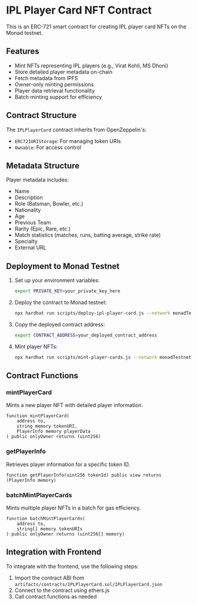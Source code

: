 # IPL Player Card NFT Contract

This is an ERC-721 smart contract for creating IPL player card NFTs on the Monad testnet.

## Features

- Mint NFTs representing IPL players (e.g., Virat Kohli, MS Dhoni)
- Store detailed player metadata on-chain
- Fetch metadata from IPFS
- Owner-only minting permissions
- Player data retrieval functionality
- Batch minting support for efficiency

## Contract Structure

The `IPLPlayerCard` contract inherits from OpenZeppelin's:
- `ERC721URIStorage`: For managing token URIs
- `Ownable`: For access control

## Metadata Structure

Player metadata includes:
- Name
- Description
- Role (Batsman, Bowler, etc.)
- Nationality
- Age
- Previous Team
- Rarity (Epic, Rare, etc.)
- Match statistics (matches, runs, batting average, strike rate)
- Specialty
- External URL

## Deployment to Monad Testnet

1. Set up your environment variables:
   ```bash
   export PRIVATE_KEY=your_private_key_here
   ```

2. Deploy the contract to Monad testnet:
   ```bash
   npx hardhat run scripts/deploy-ipl-player-card.js --network monadTestnet
   ```

3. Copy the deployed contract address:
   ```bash
   export CONTRACT_ADDRESS=your_deployed_contract_address
   ```

4. Mint player NFTs:
   ```bash
   npx hardhat run scripts/mint-player-cards.js --network monadTestnet
   ```

## Contract Functions

### mintPlayerCard

Mints a new player NFT with detailed player information.

```solidity
function mintPlayerCard(
    address to,
    string memory tokenURI,
    PlayerInfo memory playerData
) public onlyOwner returns (uint256)
```

### getPlayerInfo

Retrieves player information for a specific token ID.

```solidity
function getPlayerInfo(uint256 tokenId) public view returns (PlayerInfo memory)
```

### batchMintPlayerCards

Mints multiple player NFTs in a batch for gas efficiency.

```solidity
function batchMintPlayerCards(
    address to, 
    string[] memory tokenURIs
) public onlyOwner returns (uint256[] memory)
```

## Integration with Frontend

To integrate with the frontend, use the following steps:

1. Import the contract ABI from `artifacts/contracts/IPLPlayerCard.sol/IPLPlayerCard.json`
2. Connect to the contract using ethers.js
3. Call contract functions as needed